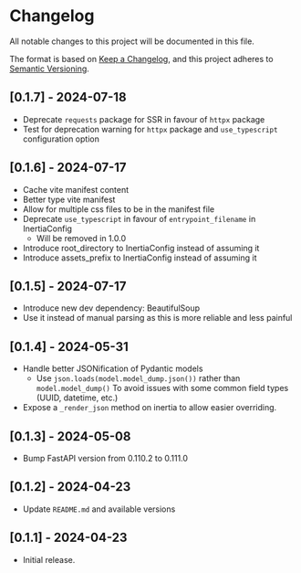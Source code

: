 # Changelog

All notable changes to this project will be documented in this file.

The format is based on [Keep a Changelog](https://keepachangelog.com/en/1.0.0/),
and this project adheres to [Semantic Versioning](https://semver.org/spec/v2.0.0.html).

## [0.1.7] - 2024-07-18

- Deprecate `requests` package for SSR in favour of `httpx` package
- Test for deprecation warning for `httpx` package and `use_typescript` configuration option

## [0.1.6] - 2024-07-17

- Cache vite manifest content
- Better type vite manifest
- Allow for multiple css files to be in the manifest file
- Deprecate `use_typescript` in favour of `entrypoint_filename` in InertiaConfig
  - Will be removed in 1.0.0
- Introduce root_directory to InertiaConfig instead of assuming it
- Introduce assets_prefix to InertiaConfig instead of assuming it

## [0.1.5] - 2024-07-17

- Introduce new dev dependency: BeautifulSoup
- Use it instead of manual parsing as this is more reliable and less painful

## [0.1.4] - 2024-05-31

- Handle better JSONification of Pydantic models
  - Use `json.loads(model.model_dump.json())` rather than `model.model_dump()`
    To avoid issues with some common field types (UUID, datetime, etc.)
- Expose a `_render_json` method on inertia to allow easier overriding.

## [0.1.3] - 2024-05-08

- Bump FastAPI version from 0.110.2 to 0.111.0

## [0.1.2] - 2024-04-23

- Update `README.md` and available versions

## [0.1.1] - 2024-04-23

- Initial release.

